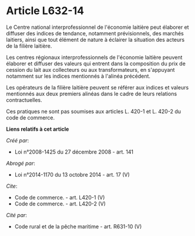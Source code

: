 # Article L632-14

Le Centre national interprofessionnel de l'économie laitière peut élaborer et diffuser des indices de tendance, notamment
prévisionnels, des marchés laitiers, ainsi que tout élément de nature à éclairer la situation des acteurs de la filière
laitière. 

Les centres régionaux interprofessionnels de l'économie laitière peuvent élaborer et diffuser des valeurs qui entrent dans la
composition du prix de cession du lait aux collecteurs ou aux transformateurs, en s'appuyant notamment sur les indices
mentionnés à l'alinéa précédent. 

Les opérateurs de la filière laitière peuvent se référer aux indices et valeurs mentionnés aux deux premiers alinéas dans le
cadre de leurs relations contractuelles. 

Ces pratiques ne sont pas soumises aux articles L. 420-1 et L. 420-2 du code de commerce.

**Liens relatifs à cet article**

_Créé par_:

  - Loi n°2008-1425 du 27 décembre 2008 - art. 141

_Abrogé par_:

  - Loi n°2014-1170 du 13 octobre 2014 - art. 17 (V)

_Cite_:

  - Code de commerce. - art. L420-1 (V)
  - Code de commerce. - art. L420-2 (V)

_Cité par_:

  - Code rural et de la pêche maritime - art. R631-10 (V)
